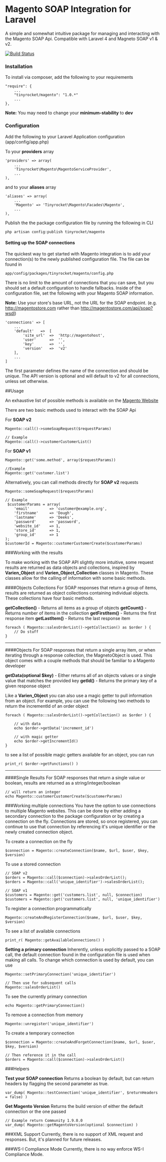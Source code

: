 Magento SOAP Integration for Laravel
===========================

A simple and somewhat intuitive package for managing and interacting with the Magento SOAP Api. Compatible with Laravel 4 and Magneto SOAP v1 & v2.

[![Build Status](https://travis-ci.org/cartalyst/laravel-magento-integratoin.png?branch=master)](https://travis-ci.org/tinyrocket/laravel-magento-integratoin)

### Installation

To install via composer, add the following to your requirements

    "require": {
		...
		"tinyrocket/magento": "1.0.*"
		...
	},
**Note:** You may need to change your **minimum-stability** to **dev**

### Configuration

Add the following to your Laravel Application configuration (app/config/app.php)

To your **providers** array


    'providers' => array(
        ...
		'Tinyrocket\Magento\MagentoServiceProvider',
		...
	),
	
and to your **aliases** array


	'aliases' => array(
	    ...
		'Magento' => 'Tinyrocket\Magento\Facades\Magento',
		...
	),
	
Publish the the package configuration file by running the following in CLI

    php artisan config:publish tinyrocket/magento
    
#### Setting up the SOAP connections

The quickest way to get started with Magento integration is to add your connection(s) to the newly published configuration file. The file can be found in

    app/config/packages/tinyrocket/magento/config.php
    
There is no limit to the amount of connections that you can save, but you should set a default configuration to handle fallbacks. Inside of the configuration file, set the following with your Magento SOAP information.

**Note:**  Use your store's base URL, not the URL for the SOAP endpoint. (e.g. http://magentostore.com rather than http://magentostore.com/api/soap?wsdl)

    'connections' => [
        ...
		'default'	=>	[
			'site_url'	=>	'http://magentohost',
			'user'		=>	'',
			'key'		=>	'',
			'version'   =>  'v2'
		],
		...
	]
	
The first parameter defines the name of the connection and should be unique. The API version is optional and will default to v2 for all connections, unless set otherwise.

##Usage

An exhaustive list of possible methods is available on the [Magento Website](http://www.magentocommerce.com/api/soap/)

There are two basic methods used to interact with the SOAP Api

For **SOAP v2**

    Magento::call()->someSoapRequest($requestParams)
    
    // Example
    Magento::call()->customerCustomerList()
    
For **SOAP v1**
    
    Magento::get('some.method', array($requestParams))
    
    //Example
    Magento::get('customer.list')
    
Alternatively, you can call methods directly for **SOAP v2** requests

    Magento::someSoapRequest($requestParams)
    
    // Example
     $customerParams = array(
		'email' 		=> 'customer@example.org', 
		'firstname' 	=> 'Dough', 
		'lastname' 		=> 'Deeks', 
		'password' 		=> 'password', 
		'website_id' 	=> 1, 
		'store_id' 		=> 1, 
		'group_id' 		=> 1
	);
	$customerId = Magento::customerCustomerCreate($customerParams)

	
###Working with the results

To make working with the SOAP API slightly more intuitive, some request results are returned as data objects and collections, inspired by **Varien_Object** and **Varien_Object_Collection** classes in Magento. These classes allow for the calling of information with some basic methods.

####Objects Collections
For SOAP responses that return a group of items, results are returned as object collections containing individual objects. These collections have four basic methods.

**getCollection()** - Returns all items as a group of objects
**getCount()** - Returns number of items in the collection
**getFirstItem()** - Returns the first response item
**getLastItem()** - Returns the last response item

    foreach ( Magento::salesOrderList()->getCollection() as $order ) {
        // Do stuff
    }
---
####Objects
For SOAP responses that return a single array item, or when iterating through a response collection, the MagnetoObject is used. This object comes with a couple methods that should be familiar to a Magento developer

**getData(optional $key)** - Either returns all of an objects values or a single value that matches the provided key
**getId()** - Returns the primary key of a given response object

Like a **Varien_Object** you can also use a magic getter to pull information from an object. For example, you can use the following two methods to return the incrementId of an order object

    foreach ( Magento::salesOrderList()->getCollection() as $order ) {
        
        // with data
        echo $order->getData('increment_id')
        
        // with magic getter
        echo $order->getIncrementId()
    }

to see a list of possible magic getters available for an object, you can run

    print_r( $order->getFunctions() )

---    
####Single Results
For SOAP responses that return a single value or boolean, results are returned as a string/integer/boolean

    // will return an integer
    echo Magento::customerCustomerCreate($customerParams)
    
###Working multiple connections
You have the option to use connections to multiple Magento websites. This can be done by either adding a secondary connection to the package configuration or by creating a connection on the fly. Connections are stored, so once registered, you can continue to use that connection by referencing it's unique identifier or the newly created connection object.

To create a connection on the fly

    $connection = Magento::createConnection($name, $url, $user, $key, $version)
    
To use a stored connection

    // SOAP v2
    $orders = Magento::call($connection)->salesOrderList();
    $orders = Magento::call('unique_identifier')->salesOrderList();
    
    // SOAP v1
    $customers = Magento::get('customers.list', null, $connection)
    $customers = Magento::get('customers.list', null, 'unique_identifier')

To register a connection programmatically

    Magento::createAndRegisterConnection($name, $url, $user, $key, $version)
    
To see a list of available connections
    
    print_r( Magento::getAvailableConnections() )
    
**Setting a primary connection**
Inherently, unless explicitly passed to a SOAP call, the default connection found in the configuration file is used when making all calls. To change which connection is used by default, you can use

    Magento::setPrimaryConnection('unique_identifier')
    
    // Then use for subsequent calls
    Magento::salesOrderList()
    
To see the currently primary connection
    
    echo Magento::getPrimaryConnection()
    
To remove a connection from memory
    
    Magento::unregister('unique_identifier')
    
To create a temporary connection

    $connection = Magento::createAndForgetConnection($name, $url, $user, $key, $version)
    
    // Then reference it in the call
    $orders = Magento::call($connection)->salesOrderList()
    
###Helpers

**Test your SOAP connection**
Returns a boolean by default, but can return headers by flagging the second parameter as true.

    var_dump( Magento::testConnection('unique_identifier', $returnHeaders = false) )
    
**Get Magento Version**
Returns the build version of either the default connection or the one passed
    
    // Example return Community 1.9.0.0
    var_dump( Magento::getMagentoVersion(optional $connection) )
    
###XML Support
Currently, there is no support of XML request and responses. But, it's planned for future releases.

###WS-I Compliance Mode
Currently, there is no way enforce WS-I Compliance Mode.
    